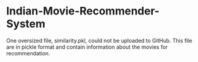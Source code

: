 # Indian-Movie-Recommender-System

One oversized file, similarity.pkl, could not be uploaded to GitHub.
This file are in pickle format and contain information about the movies for recommendation.

